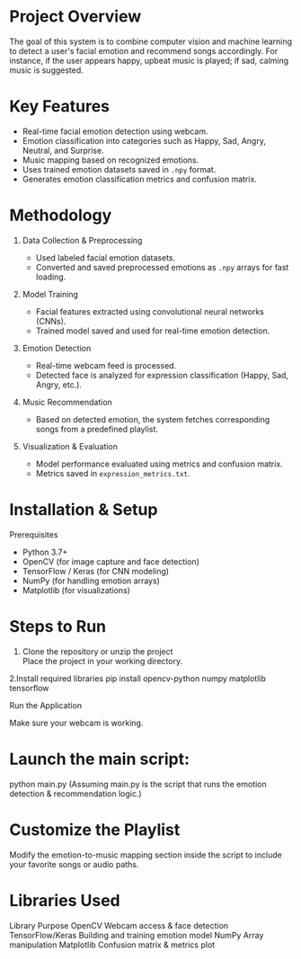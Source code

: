# Project Overview

The goal of this system is to combine computer vision and machine learning to detect a user's facial emotion and recommend songs accordingly. For instance, if the user appears happy, upbeat music is played; if sad, calming music is suggested.

# Key Features

- Real-time facial emotion detection using webcam.
- Emotion classification into categories such as Happy, Sad, Angry, Neutral, and Surprise.
- Music mapping based on recognized emotions.
- Uses trained emotion datasets saved in `.npy` format.
- Generates emotion classification metrics and confusion matrix.

# Methodology

1. Data Collection & Preprocessing
   - Used labeled facial emotion datasets.
   - Converted and saved preprocessed emotions as `.npy` arrays for fast loading.

2. Model Training
   - Facial features extracted using convolutional neural networks (CNNs).
   - Trained model saved and used for real-time emotion detection.

3. Emotion Detection
   - Real-time webcam feed is processed.
   - Detected face is analyzed for expression classification (Happy, Sad, Angry, etc.).

4. Music Recommendation
   - Based on detected emotion, the system fetches corresponding songs from a predefined playlist.

5. Visualization & Evaluation
   - Model performance evaluated using metrics and confusion matrix.
   - Metrics saved in `expression_metrics.txt`.

# Installation & Setup

Prerequisites

- Python 3.7+
- OpenCV (for image capture and face detection)
- TensorFlow / Keras (for CNN modeling)
- NumPy (for handling emotion arrays)
- Matplotlib (for visualizations)

# Steps to Run

1. Clone the repository or unzip the project  
   Place the project in your working directory.

2.Install required libraries
pip install opencv-python numpy matplotlib tensorflow

Run the Application

Make sure your webcam is working.

# Launch the main script:

python main.py
(Assuming main.py is the script that runs the emotion detection & recommendation logic.)

# Customize the Playlist

Modify the emotion-to-music mapping section inside the script to include your favorite songs or audio paths.

# Libraries Used

Library	                              Purpose
OpenCV	                      Webcam access & face detection
TensorFlow/Keras	    Building and training emotion model
NumPy	                          Array manipulation
Matplotlib	           Confusion matrix & metrics plot
